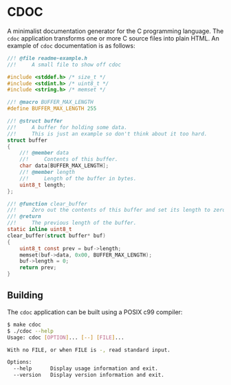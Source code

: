 CDOC
====

A minimalist documentation generator for the C programming language.
The `cdoc` application transforms one or more C source files into plain HTML.
An example of `cdoc` documentation is as follows:

```c
//! @file readme-example.h
//!     A small file to show off cdoc

#include <stddef.h> /* size_t */
#include <stdint.h> /* uint8_t */
#include <string.h> /* memset */

//! @macro BUFFER_MAX_LENGTH
#define BUFFER_MAX_LENGTH 255

//! @struct buffer
//!     A buffer for holding some data.
//!     This is just an example so don't think about it too hard.
struct buffer
{
    //! @member data
    //!     Contents of this buffer.
    char data[BUFFER_MAX_LENGTH];
    //! @member length
    //!     Length of the buffer in bytes.
    uint8_t length;
};

//! @function clear_buffer
//!     Zero out the contents of this buffer and set its length to zero.
//! @return
//!     The previous length of the buffer.
static inline uint8_t
clear_buffer(struct buffer* buf)
{
    uint8_t const prev = buf->length;
    memset(buf->data, 0x00, BUFFER_MAX_LENGTH);
    buf->length = 0;
    return prev;
}
```

## Building

The `cdoc` application can be built using a POSIX c99 compiler:

```sh
$ make cdoc
$ ./cdoc --help
Usage: cdoc [OPTION]... [--] [FILE]...

With no FILE, or when FILE is -, read standard input.

Options:
  --help      Display usage information and exit.
  --version   Display version information and exit.
```
